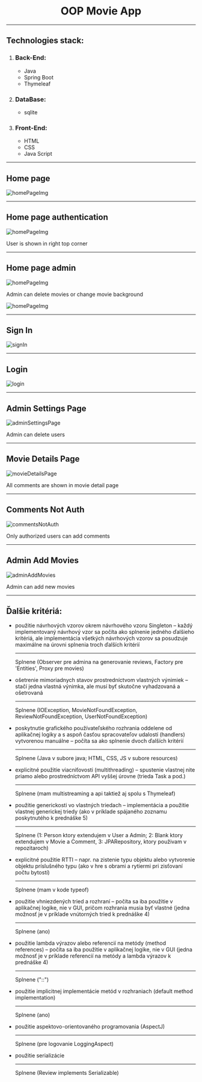 <h1 align='center'>OOP Movie App</h1>
<hr>
<h2>Technologies stack:</h2>
<ol>
    <li>
        <h3>Back-End:</h3>
        <ul>
            <li>Java</li>
            <li>Spring Boot</li>
            <li>Thymeleaf</li>
        </ul>
    </li>
    <li>
        <h3>DataBase:</h3>
        <ul>
            <li>sqlite</li>
        </ul>
    </li>
    <li>
        <h3>Front-End:</h3>
        <ul>
            <li>HTML</li>
            <li>CSS</li>
            <li>Java Script</li>
        </ul>
    </li>
</ol>
<hr>
<h2>Home page</h2>
<img src="./img/home.png" alt="homePageImg" />
<hr>
<h2>Home page authentication</h2>
<img src="./img/homeAuth.png" alt="homePageImg" />
<p>User is shown in right top corner</p>
<hr>
<h2>Home page admin</h2>
<img src="./img/homeAdmin.png" alt="homePageImg" />
<p>Admin can delete movies or change movie background</p>
<img src="./img/editImageAdmin.png" alt="homePageImg" />
<hr>
<h2>Sign In</h2>
<img src="./img/signIn.png" alt="signIn" />
<hr>
<h2>Login</h2>
<img src="./img/login.png" alt="login" />
<hr>
<h2>Admin Settings Page</h2>
<img src="./img/adminSettings.png" alt="adminSettingsPage" />
<p>Admin can delete users</p>
<hr>
<h2>Movie Details Page</h2>
<img src="./img/movieDetails.png" alt="movieDetailsPage" />
<p>All comments are shown in movie detail page</p>
<hr>
<h2>Comments Not Auth</h2>
<img src="./img/commentsNotAuth.png" alt="commentsNotAuth" />
<p>Only authorized users can add comments</p>
<hr>
<h2>Admin Add Movies</h2>
<img src="./img/adminAddMovies.png" alt="adminAddMovies" />
<p>Admin can add new movies</p>
<hr>
<h2>Ďalšie kritériá:</h2>
<ul>
    <li>
        <p>použitie návrhových vzorov okrem návrhového vzoru Singleton – každý implementovaný návrhový vzor sa počíta ako splnenie jedného ďalšieho kritériá, ale implementácia všetkých návrhových vzorov sa posudzuje maximálne na úrovni splnenia troch ďalších kritérií</p>
        <hr>        
        <p>Splnene (Observer pre admina na generovanie reviews, Factory pre 'Entities', Proxy pre movies)</p>
    </li>
    <li>
        <p>ošetrenie mimoriadnych stavov prostredníctvom vlastných výnimiek – stačí jedna vlastná výnimka, ale musí byť skutočne vyhadzovaná a ošetrovaná</p>
        <hr>        
        <p>Splnene (IOException, MovieNotFoundException, ReviewNotFoundException, UserNotFoundException)</p>
    </li>
    <li>
        <p>poskytnutie grafického používateľského rozhrania oddelene od aplikačnej logiky a s aspoň časťou spracovateľov udalostí (handlers) vytvorenou manuálne – počíta sa ako splnenie dvoch ďalších kritérií</p>
        <hr>        
        <p>Splnene (Java v subore java; HTML, CSS, JS v subore resources)</p>
    </li>
    <li>
        <p>explicitné použitie viacniťovosti (multithreading) – spustenie vlastnej nite priamo alebo prostredníctvom API vyššej úrovne (trieda Task a pod.)</p>
        <hr>
        <p>Splnene (mam multistreaming a api taktiež aj spolu s Thymeleaf)</p>
    </li>
    <li>
        <p>použitie generickosti vo vlastných triedach – implementácia a použitie vlastnej generickej triedy (ako v príklade spájaného zoznamu poskytnutého k prednáške 5)</p>
        <hr>
        <p>Splnene (1: Person ktory extendujem v User a Admin; 2: Blank ktory extendujem v Movie a Comment, 3: JPARepository, ktory použivam v repozitaroch)</p>
    </li>
    <li>
        <p>explicitné použitie RTTI – napr. na zistenie typu objektu alebo vytvorenie objektu príslušného typu (ako v hre s obrami a rytiermi pri zisťovaní počtu bytostí)</p>
        <hr>
        <p>Splnene (mam v kode typeof)</p>
    </li>
    <li>
        <p>použitie vhniezdených tried a rozhraní – počíta sa iba použitie v aplikačnej logike, nie v GUI, pričom rozhrania musia byť vlastné (jedna možnosť je v príklade vnútorných tried k prednáške 4)</p>
        <hr>
        <p>Splnene (ano)</p>
    </li>
    <li>
        <p>použitie lambda výrazov alebo referencií na metódy (method references) – počíta sa iba použitie v aplikačnej logike, nie v GUI (jedna možnosť je v príklade referencií na metódy a lambda výrazov k prednáške 4)</p>
        <hr>
        <p>Splnene ("::")</p>
    </li>
    <li>
        <p>použitie implicitnej implementácie metód v rozhraniach (default method implementation)</p>
        <hr>
        <p>Splnene (ano)</p>
    </li>
    <li>
        <p>použitie aspektovo-orientovaného programovania (AspectJ)</p>
        <hr>
        <p>Splnene (pre logovanie LoggingAspect)</p>
    </li>
    <li>
        <p>použitie serializácie</p>
        <hr>
        <p>Splnene (Review implements Serializable)</p>
    </li>
</ul>
